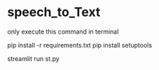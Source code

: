 # speech_to_Text

only execute this command in terminal


pip install -r requirements.txt
pip install setuptools

streamlit run st.py
